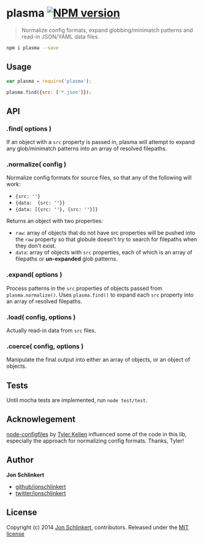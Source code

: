 # plasma [![NPM version](https://badge.fury.io/js/plasma.png)](http://badge.fury.io/js/plasma)

> Normalize config formats, expand globbing/minimatch patterns and read-in JSON/YAML data files.

```bash
npm i plasma --save
```

## Usage

```js
var plasma = require('plasma');

plasma.find({src: ['*.json']});
```

## API

### .find( options )

If an object with a `src` property is passed in, plasma will attempt to expand any glob/minimatch patterns into an array of resolved filepaths.

### .normalize( config )

Normalize config formats for source files, so that any of the following will work:

* `{src: ''}`
* `{data:  {src: ''}}`
* `{data: [{src: ''}, {src: ''}]}`

Returns an object with two properties:

* `raw`: array of objects that do not have src properties will be pushed into the `raw` property so that globule doesn't try to search for filepaths when they don't exist.
* `data`: array of objects with `src` properties, each of which is an array of filepaths or **un-expanded** glob patterns.

### .expand( options )

Process patterns in the `src` properties of objects passed from `plasma.normalize()`. Uses `plasma.find()` to expand each `src` property into an array of resolved filepaths.

### .load( config, options )

Actually read-in data from `src` files.

### .coerce( config, options )

Manipulate the final output into either an array of objects, or an object of objects.

## Tests

Until mocha tests are implemented, run `node test/test`.

## Acknowlegement

[node-configfiles](https://github.com/tkellen/node-configfiles) by [Tyler Kellen](https://github.com/tkellen) influenced some of the code in this lib, especially the approach for normalizing config formats. Thanks, Tyler!

## Author

**Jon Schlinkert**

+ [github/jonschlinkert](https://github.com/jonschlinkert)
+ [twitter/jonschlinkert](http://twitter.com/jonschlinkert)

## License
Copyright (c) 2014 [Jon Schlinkert](http://twitter.com/jonschlinkert), contributors.
Released under the [MIT license](./LICENSE-MIT)